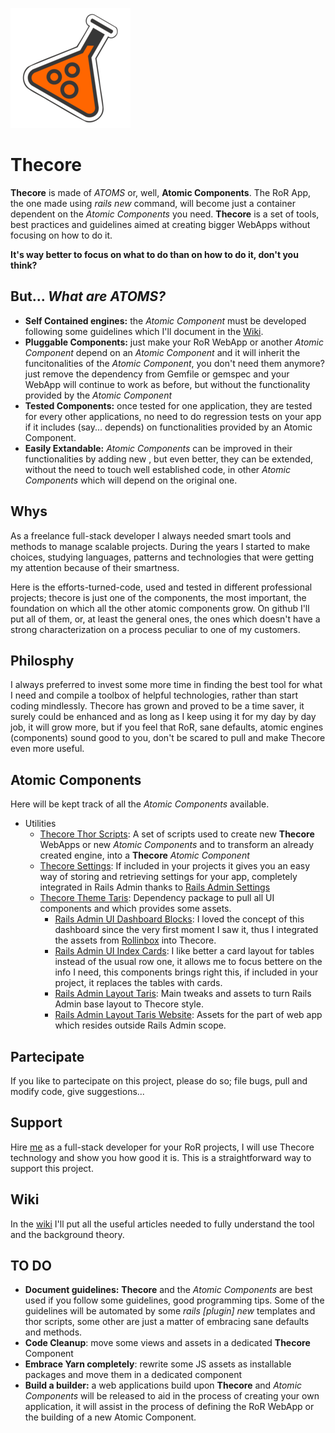 ![Thecore Logo](https://github.com/gabrieletassoni/thecore_ui_layout_taris_website/raw/master/app/assets/images/logo.png)
# Thecore
**Thecore** is made of _ATOMS_ or, well, **Atomic Components**. 
The RoR App, the one made using _rails new_ command, will become just a container dependent on the _Atomic Components_ you need.
**Thecore** is a set of tools, best practices and guidelines aimed at creating bigger WebApps without focusing on how to do it.

**It's way better to focus on what to do than on how to do it, don't you think?**

## But... _What are ATOMS?_
 * **Self Contained engines:** the _Atomic Component_ must be developed following some guidelines which I'll document in the [Wiki](https://github.com/gabrieletassoni/thecore/wiki/Atomic_Component_Guidelines).
 * **Pluggable Components:** just make your RoR WebApp or another _Atomic Component_ depend on an _Atomic Component_ and it will inherit the funcitonalities of the _Atomic Component_, you don't need them anymore? just remove the dependency from Gemfile or gemspec and your WebApp will continue to work as before, but without the functionality provided by the _Atomic Component_
 * **Tested Components:** once tested for one application, they are tested for every other applications, no need to do regression tests on your app if it includes (say... depends) on functionalities provided by an Atomic Component.
 * **Easily Extandable:** _Atomic Components_ can be improved in their functionalities by adding new , but even better, they can be extended, without the need to touch well established code, in other _Atomic Components_ which will depend on the original one.
## Whys
As a freelance full-stack developer I always needed smart tools and methods to manage scalable projects. During the years I started to make choices, studying languages, patterns and technologies that were getting my attention because of their smartness.

Here is the efforts-turned-code, used and tested in different professional projects; thecore is just one of the  components, the most important, the foundation on which all the other atomic components grow. On github I'll put all of them, or, at least the general ones, the ones which doesn't have a strong characterization on a process peculiar to one of my customers.
## Philosphy
I always preferred to invest some more time in finding the best tool for what I need and compile a toolbox of helpful technologies, rather than start coding mindlessly. Thecore has grown and proved to be a time saver, it surely could be enhanced and as long as I keep using it for my day by day job, it will grow more, but if you feel that RoR, sane defaults, atomic engines (components) sound good to you, don't be scared to pull and make Thecore even more useful.
## Atomic Components
Here will be kept track of all the _Atomic Components_ available.
 * Utilities
    * [Thecore Thor Scripts](https://github.com/gabrieletassoni/thecore_thor_scripts): A set of scripts used to create new **Thecore** WebApps or new _Atomic Components_ and to transform an already created engine, into a **Thecore** _Atomic Component_
    * [Thecore Settings](https://github.com/gabrieletassoni/thecore_settings): If included in your projects it gives you an easy way of storing and retrieving settings for your app, completely integrated in Rails Admin thanks to [Rails Admin Settings](https://github.com/rs-pro/rails_admin_settings)
    * [Thecore Theme Taris](https://github.com/gabrieletassoni/thecore_theme_taris): Dependency package to pull all UI components and which provides some assets.
        * [Rails Admin UI Dashboard Blocks](rails_admin_uihttps://github.com/gabrieletassoni/rails_admin_ui_dashboard_blocks_dashboard_blocks): I loved the concept of this dashboard since the very first moment I saw it, thus I integrated the assets from [Rollinbox](https://github.com/rollincode/rollinbox) into Thecore.
        * [Rails Admin UI Index Cards](https://github.com/gabrieletassoni/rails_admin_ui_index_cards): I like better a card layout for tables instead of the usual row one, it allows me to focus bettere on the info I need, this components brings right this, if included in your project, it replaces the tables with cards.
        * [Rails Admin Layout Taris](https://github.com/gabrieletassoni/rails_admin_ui_layout_taris): Main tweaks and assets to turn Rails Admin base layout to Thecore style.
        * [Rails Admin Layout Taris Website](https://github.com/gabrieletassoni/thecore_ui_layout_taris_website): Assets for the part of web app which resides outside Rails Admin scope.
## Partecipate
If you like to partecipate on this project, please do so; file bugs, pull and modify code, give suggestions...
## Support
Hire [me](mailto:gabriele.tassoni@gmail.com) as a full-stack developer for your RoR projects, I will use Thecore technology and show you how good it is. This is a straightforward way to support this project.
## Wiki
In the [wiki](https://github.com/gabrieletassoni/thecore/wiki) I'll put all the useful articles needed to fully understand the tool and the background theory.
## TO DO
 * **Document guidelines:** **Thecore** and the _Atomic Components_ are best used if you follow some guidelines, good programming tips. Some of the guidelines will be automated by some _rails [plugin] new_ templates and thor scripts, some other are just a matter of embracing sane defaults and methods.
 * **Code Cleanup**: move some views and assets in a dedicated **Thecore** Component
 * **Embrace Yarn completely**: rewrite some JS assets as installable packages and move them in a dedicated component
 * **Build a builder:** a web applications build upon **Thecore** and _Atomic Components_ will be released to aid in the process of creating your own application, it will assist in the process of defining the RoR WebApp or the building of a new Atomic Component.
